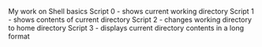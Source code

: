 My work on Shell basics
Script 0 - shows current working directory
Script 1 - shows contents of current directory
Script 2 - changes working directory to home directory
Script 3 - displays current directory contents in a long format
